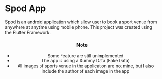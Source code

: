 # Spod App

Spod is an android application which allow user to book a sport venue from anywhere at anytime using mobile phone. This project was created using the Flutter Framework. 


<div align="center">




### Note
- Some Feature are still unimplemented
- The app is using a Dummy Data (Fake Data)
- All images of sports venue in the application are not mine, but I also include the author of each image in the app
